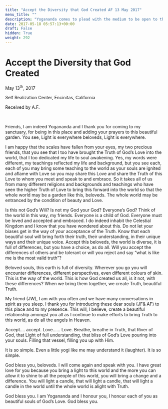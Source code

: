 ```yaml
---
title: "Accept the Diversity that God Created AF 13 May 2017"
menu_title: ""
description: "Yogananda comes to plead with the medium to be open to the idea that others have found the Love Divine in their own way."
date: 2017-05-18 05:57:13+00:00
draft: False
hidden: True
weight: 292
---
```

# Accept the Diversity that God Created

May 13<sup>th</sup>, 2017

Self Realization Center, Encinitas, California

Received by A.F.

 

Friends, I am indeed Yogananda and I thank you for coming to my sanctuary, for being in this place and adding your prayers to this beautiful garden. You see, Light is everywhere beloveds, Light is everywhere.

I am happy that the scales have fallen from your eyes, my two precious friends, that you see that I too have brought the Truth of God’s Love into the world, that I too dedicated my life to soul awakening. Yes, my words were different, my teachings reflected my life and background, but you see each, each of you may bring some teaching to the world as your souls are ignited and aflame with Love so you may share this Love and share the Truth of this Love to whom you meet and speak to and embrace. So it takes all of us from many different religions and backgrounds and teachings who have seen the higher Truth of Love to bring this forward into the world so that the whole world may be a garden like this, beloveds. The whole world may be entranced by the condition of beauty and Love.

Is this not God’s Will? Is not my God your God? Everyone’s God? Think of the world in this way, my friends. Everyone is a child of God. Everyone must be loved and accepted and embraced. I do indeed inhabit the Celestial Kingdom and I know that you have wondered about this. Do not let your biases get in the way of your acceptance of the Truth. Know that each beautiful soul will bring forth their truth, their understanding, in their unique ways and their unique voice. Accept this beloveds, the world is diverse, it is full of differences, but you have a choice, as do all. Will you accept the differences of others and be tolerant or will you reject and say “what is like me is the most valid truth”?

Beloved souls, this earth is full of diversity. Wherever you go you will encounter differences, different perspectives, even different colours of skin. This is the way of the world. This is how God created us all, is it not, with these differences? When we bring them together, we create Truth, beautiful Truth.

My friend (JW), I am with you often and we have many conversations in spirit as you sleep. I thank you for introducing these dear souls (JF& AF) to this place and to my presence. This will, I believe, create a beautiful relationship amongst you all as I continue to make efforts to bring Truth to this world, as do all the angels in Heaven.

Accept…. accept. Love…… Love. Breathe, breathe in Truth, that River of God, that Light of full understanding, that bliss of God’s Love pouring into your souls. Filling that vessel, filling you up with Him.

It is so simple. Even a little yogi like me may understand it (laughter). It is so simple.

God bless you, beloveds. I will come again and speak with you. I have great love for you because you bring a light to this world and the more you can allow it to shine to all the people of this world, you will bring a change and a difference. You will light a candle, that will light a candle, that will light a candle in the world until the whole world is alight with Truth.

God bless you. I am Yogananda and I honour you, I honour each of you as beautiful souls of God’s Love. God bless you.
